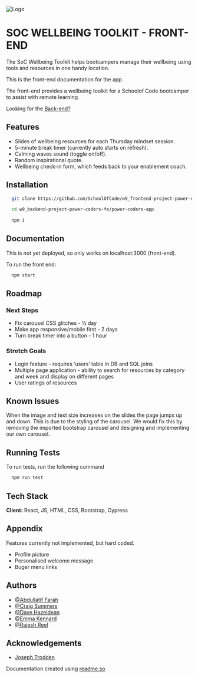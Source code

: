 
![Logo](https://raw.githubusercontent.com/SchoolOfCode/w9_backend-project-power-coders-fe/main/public/images/logo.PNG)

# SOC WELLBEING TOOLKIT - FRONT-END

The SoC Wellbeing Toolkit helps bootcampers manage their wellbeing using tools and resources in one handy location.

This is the front-end documentation for the app.

The front-end provides a wellbeing toolkit for a Schoolof Code bootcamper to assist with remote learning.

Looking for the [Back-end?](https://github.com/SchoolOfCode/w9_backend-project-power-coders-fe)


## Features
- Slides of wellbeing resources for each Thursday mindset session.
- 5-minute break timer (currently auto starts on refresh).
- Calming waves sound (toggle on/off).
- Random inspirational quote.
- Wellbeing check-in form, which feeds back to your enablement coach.


## Installation

```bash
  git clone https://github.com/SchoolOfCode/w9_frontend-project-power-coders-fe.git
  
  cd w9_backend-project-power-coders-fe/power-coders-app
  
  npm i
```


## Documentation
This is not yet deployed, so only works on localhost:3000 (front-end).

To run the front end:

```bash
  npm start
```


## Roadmap
### Next Steps
- Fix carousel CSS glitches - ½ day
- Make app responsive/mobile first  - 2 days
- Turn break timer into a button - 1 hour

### Stretch Goals
- Login feature - requires ‘users’ table in DB and SQL joins
- Multiple page application - ability to search for resources by category and week and display on different pages
- User ratings of resources


## Known Issues
When the image and text size increases on the slides the page jumps up and down. This is due to the styling of the carousel. We would fix this by removing the imported bootstrap carousel and designing and implementing our own carousel.


## Running Tests
To run tests, run the following command

```bash
  npm run test
```

## Tech Stack

**Client:** React, JS, HTML, CSS, Bootstrap, Cypress


## Appendix

Features currently not implemented, but hard coded.
- Profile picture
- Personalised welcome message
- Buger menu links


## Authors

- [@Abdullatif Farah](https://github.com/Afrosweetness2002)
- [@Craig Summers](https://github.com/AlphaPentagon)
- [@Dave Hazeldean](https://github.com/dvhzldn)
- [@Emma Kennard](https://github.com/Elkennard)
- [@Rajesh Reel](https://github.com/Rajesh-Reel)


## Acknowledgements

 - [Joseph Trodden](https://www.linkedin.com/in/josephtrodden/?originalSubdomain=uk)
 
 Documentation created using [readme.so](https://readme.so/)

